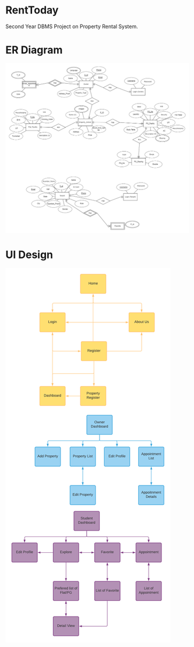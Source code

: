 # RentToday
Second Year DBMS Project on Property Rental System.

# ER Diagram
![alt text](https://github.com/Abhinav00711/RentToday/blob/main/ERD.png?raw=true)

# UI Design
![alt text](https://github.com/Abhinav00711/RentToday/blob/main/UI%20Design.png?raw=true)
